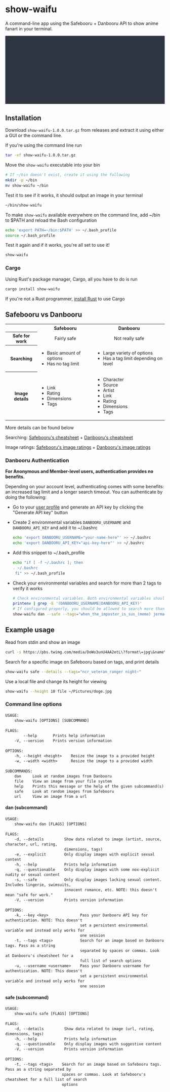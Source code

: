 # show-waifu

A command-line app using the Safebooru + Danbooru API to show anime fanart in your terminal.

![Using the CLI app to show an anime girl in a terminal](assets/showcase.gif)

## Installation

Download `show-waifu-1.0.0.tar.gz` from releases and extract it using
either a GUI or the command line.

If you're using the command line run

```sh
tar -xf show-waifu-1.0.0.tar.gz
```

Move the `show-waifu` executable into your bin

```sh
# If ~/bin doesn't exist, create it using the following
mkdir -p ~/bin
mv show-waifu ~/bin
```

Test it to see if it works, it should output an image in your terminal

```sh
~/bin/show-waifu
```

To make `show-waifu` available everywhere on the command line,
add ~/bin to $PATH and reload the Bash configuration

```sh
echo 'export PATH=~/bin:$PATH' >> ~/.bash_profile
source ~/.bash_profile
```

Test it again and if it works, you're all set to use it!

```sh
show-waifu
```

### Cargo

Using Rust's package manager, Cargo, all you have to do is run

```sh
cargo install show-waifu
```

If you're not a Rust programmer, [install Rust](https://www.rust-lang.org/tools/install) to use Cargo

## Safebooru vs Danbooru

<table>
  <tbody>
    <tr>
      <th></th>
      <th align="center">Safebooru</th>
      <th align="center">Danbooru</th>
    </tr>
    <tr>
      <th>Safe for work</th>
      <td align="center">Fairly safe</td>
      <td align="center">Not really safe</td>
    </tr>
    <tr>
      <th>Searching</th>
      <td align="left">
      	<ul>
          <li>Basic amount of options</li>
          <li>Has no tag limit</li>
        </ul>
      </td>
      <td align="left">
      	<ul>
          <li>Large variety of options</li>
          <li>Has a tag limit depending on level</li>
        </ul>
      </td>
    </tr>
    <tr>
      <th>Image details</th>
      <td align="left">
      	<ul>
          <li>Link</li>
          <li>Rating</li>
          <li>Dimensions</li>
          <li>Tags</li>
        </ul>
      </td>
      <td align="left">
      	<ul>
          <li>Character</li>
          <li>Source</li>
          <li>Artist</li>
          <li>Link</li>
          <li>Rating</li>
          <li>Dimensions</li>
          <li>Tags</li>
        </ul>
      </td>
    </tr>
  </tbody>
</table>

More details can be found below

Searching: [Safebooru's cheatsheet](https://safebooru.org/index.php?page=help&topic=cheatsheet) + [Danbooru's cheatsheet](https://danbooru.donmai.us/wiki_pages/help:cheatsheet)

Image ratings: [Safebooru's image ratings](https://safebooru.org/index.php?page=help&topic=rating) + [Danbooru's image ratings](https://danbooru.donmai.us/wiki_pages/howto:rate)

### Danbooru Authentication

**For Anonymous and Member-level users, authentication provides no benefits.**

Depending on your account level, authenticating comes with some benefits: an
increased tag limit and a longer search timeout. You can authenticate
by doing the following:

- Go to your [user profile](https://danbooru.donmai.us/profile) and generate an
  API key by clicking the "Generate API key" button

- Create 2 environmental variables `DANBOORU_USERNAME` and `DANBOORU_API_KEY`
  and add it to ~/.bashrc

  ```sh
  echo 'export DANBOORU_USERNAME="your-name-here"' >> ~/.bashrc
  echo 'export DANBOORU_API_KEY="api-key-here"' >> ~/.bashrc
  ```

- Add this snippet to ~/.bash_profile

  ```sh
  echo "if [ -f ~/.bashrc ]; then
  . ~/.bashrc
   fi" >> ~/.bash_profile
  ```

- Check your environmental variables and search for more than 2 tags to verify
  it works

  ```sh
  # Check environmental variables. Both environmental variables should pop-up
  printenv | grep -E '(DANBOORU_USERNAME|DANBOORU_API_KEY)'
  # If configured properly, you should be allowed to search more than 2 tags
  show-waifu dan --safe --tags="when_the_imposter_is_sus_(meme) jerma985 cat_boy cat_paws cat_ears chartags:1"
  ```

## Example usage

Read from stdin and show an image

```sh
curl -s https://pbs.twimg.com/media/DoWo3unU4AA2etL\?format\=jpg\&name\=large | show-waifu
```

Search for a specific image on Safebooru based on tags, and print details

```sh
show-waifu safe --details --tags="ncr_veteran_ranger night~"
```

Use a local file and change its height for viewing

```sh
show-waifu --height 10 file ~/Pictures/doge.jpg
```

### Command line options

```
USAGE:
    show-waifu [OPTIONS] [SUBCOMMAND]

FLAGS:
        --help       Prints help information
    -V, --version    Prints version information

OPTIONS:
    -h, --height <height>    Resize the image to a provided height
    -w, --width <width>      Resize the image to a provided width

SUBCOMMANDS:
    dan     Look at random images from Danbooru
    file    View an image from your file system
    help    Prints this message or the help of the given subcommand(s)
    safe    Look at random images from Safebooru
    url     View an image from a url
```

#### dan (subcommand)

```
USAGE:
    show-waifu dan [FLAGS] [OPTIONS]

FLAGS:
    -d, --details         Show data related to image (artist, source, character, url, rating,
                          dimensions, tags)
    -e, --explicit        Only display images with explicit sexual content
    -h, --help            Prints help information
    -q, --questionable    Only display images with some nox-explicit nudity or sexual content
    -s, --safe            Only display images lacking sexual content. Includes lingerie, swimsuits,
                          innocent romance, etc. NOTE: this doesn't mean "safe for work."
    -V, --version         Prints version information

OPTIONS:
    -k, --key <key>              Pass your Danbooru API key for authentication. NOTE: This doesn't
                                 set a persistent environmental variable and instead only works for
                                 one session
    -t, --tags <tags>            Search for an image based on Danbooru tags. Pass as a string
                                 separated by spaces or commas. Look at Danbooru's cheatsheet for a
                                 full list of search options
    -u, --username <username>    Pass your Danbooru username for authentication. NOTE: This doesn't
                                 set a persistent environmental variable and instead only works for
                                 one session
```

#### safe (subcommand)

```
USAGE:
    show-waifu safe [FLAGS] [OPTIONS]

FLAGS:
    -d, --details         Show data related to image (url, rating, dimensions, tags)
    -h, --help            Prints help information
    -q, --questionable    Only display images with suggestive content
    -V, --version         Prints version information

OPTIONS:
    -t, --tags <tags>    Search for an image based on Safebooru tags. Pass as a string separated by
                         spaces or commas. Look at Safebooru's cheatsheet for a full list of search
                         options
```
